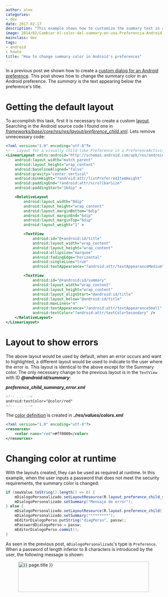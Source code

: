 ```yaml
---
author: alex
categories:
- dev
date: 2017-02-17
description: "This example shows how to customize the summary text in an Android preference Activity"
image: 2014/02/Cambiar-el-color-del-summary-en-una-Preferencia-Android.png
mainclass: dev
tags:
- android
- howto
title: "How to change summary color in Android's preferences"
---
```


In a previous post we shown how to create a [custom dialog for an Android preference][1]. This post shows how to change the summary color in an Android preference. The _summary_ is the text appearing below the preference's title.

<!--more--><!--ad-->

# Getting the default layout

To accomplish this task, first it is necessary to create a custom [layout][2]. Searching in the Android source code I found one in *<a href="https://android.googlesource.com/platform/frameworks/base/+/master/core/res/res/layout/preference_child.xml" target="_blank">frameworks/base/core/res/res/layout/preference_child.xml</a>*. Lets remove unnecessary code:

```xml
<?xml version="1.0" encoding="utf-8"?>
<!-- Layout for a visually child-like Preference in a PreferenceActivity. -->
<LinearLayout xmlns:android="http://schemas.android.com/apk/res/android"
    android:layout_width="match_parent"
    android:layout_height="wrap_content"
    android:baselineAligned="false"
    android:gravity="center_vertical"
    android:minHeight="?android:attr/listPreferredItemHeight"
    android:paddingEnd="?android:attr/scrollbarSize"
    android:paddingStart="16dip" >

    <RelativeLayout
        android:layout_width="0dip"
        android:layout_height="wrap_content"
        android:layout_marginBottom="6dip"
        android:layout_marginEnd="6dip"
        android:layout_marginTop="6dip"
        android:layout_weight="1" >

        <TextView
            android:id="@+android:id/title"
            android:layout_width="wrap_content"
            android:layout_height="wrap_content"
            android:ellipsize="marquee"
            android:fadingEdge="horizontal"
            android:singleLine="true"
            android:textAppearance="?android:attr/textAppearanceMedium" />

        <TextView
            android:id="@+android:id/summary"
            android:layout_width="wrap_content"
            android:layout_height="wrap_content"
            android:layout_alignStart="@android:id/title"
            android:layout_below="@android:id/title"
            android:maxLines="4"
            android:textAppearance="?android:attr/textAppearanceSmall"
            android:textColor="?android:attr/textColorSecondary" />
    </RelativeLayout>
</LinearLayout>
```

# Layout to show errors

The above layout would be used by default, when an error occurs and want to highlighted, a different layout would be used to indicate to the user where the error is. This layout is identical to the above except for the Summary color. The only necessary change to the previous layout is in the `TextView` with ID ***@android:id/summary***:

***preference\_child\_summary_error.xml***

```xml
<!-- ... -->
android:textColor="@color/red"
<!-- ... -->
```

The [color definition][3] is created in ***./res/values/colors.xml***

```xml
<?xml version="1.0" encoding="utf-8"?>
<resources>
    <color name="red">#ff0000</color>
</resources>
```

# Changing color at runtime

With the layouts created, they can be used as required at runtime. In this example, when the user inputs a password that does not meet the security requirements, the summary color is changed:

```java
if (newValue.toString().length() <= 8) {
    mDialogoPersonalizado.setLayoutResource(R.layout.preference_child_summary_error);
    mDialogoPersonalizado.setSummary("Mensaje de error");
} else {
    mDialogoPersonalizado.setLayoutResource(R.layout.preference_child);
    mDialogoPersonalizado.setSummary("********");
    mEditorDialogoPerso.putString("diagPerso", passw);
    mPasswordDialogoPerso = passw;
    mEditorDialogoPerso.commit();
}
```

As seen in the previous post, `mDialogoPersonalizado`'s type is `Preference`. When a password of length inferior to 8 characters is introduced by the user, the following message is shown:

<figure>
    <a href="/img/2014/02/Cambiar-el-color-del-summary-en-una-Preferencia-Android.png"><img sizes="(min-width: 419px) 419px, 100vw" on="tap:lightbox1" role="button" tabindex="0" layout="responsive" src="/img/2014/02/Cambiar-el-color-del-summary-en-una-Preferencia-Android.png" title="{{ page.title }}" alt="{{ page.title }}" width="419px" height="97px" /></a>
</figure>

 [1]: https://elbauldelprogramador.com/como-crear-un-dialogo-personalizado-en-las-preferencias-android/ "Cómo crear un diálogo personalizado en las preferencias Android"
 [2]: https://elbauldelprogramador.com/programacion-android-interfaz-grafica_23/ "Programación Android: Interfaz gráfica – Layouts"
 [3]: https://elbauldelprogramador.com/programacion-android-interfaz-grafica_18/ "Programación Android: Interfaz gráfica – Estilos y Temas"
